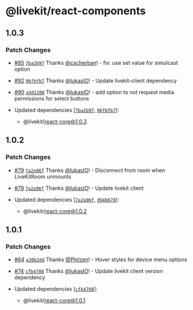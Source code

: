 # @livekit/react-components

## 1.0.3

### Patch Changes

- [#85](https://github.com/livekit/livekit-react/pull/85) [`7ba2b97`](https://github.com/livekit/livekit-react/commit/7ba2b9738fa04ac5a4ae1b00386c05598244eca6) Thanks [@cscherban](https://github.com/cscherban)! - fix: use set value for simulcast option

- [#92](https://github.com/livekit/livekit-react/pull/92) [`96fbfb7`](https://github.com/livekit/livekit-react/commit/96fbfb76676118bbdf9f67da1433ca08fbb1a6f0) Thanks [@lukasIO](https://github.com/lukasIO)! - Update livekit-client dependency

- [#90](https://github.com/livekit/livekit-react/pull/90) [`a3d1200`](https://github.com/livekit/livekit-react/commit/a3d1200da3e04675b656bd5c659c804d4d258744) Thanks [@lukasIO](https://github.com/lukasIO)! - add option to not request media permissions for select buttons

- Updated dependencies [[`7ba2b97`](https://github.com/livekit/livekit-react/commit/7ba2b9738fa04ac5a4ae1b00386c05598244eca6), [`96fbfb7`](https://github.com/livekit/livekit-react/commit/96fbfb76676118bbdf9f67da1433ca08fbb1a6f0)]:
  - @livekit/react-core@1.0.3

## 1.0.2

### Patch Changes

- [#79](https://github.com/livekit/livekit-react/pull/79) [`7a2a96f`](https://github.com/livekit/livekit-react/commit/7a2a96fbe028b57df9c7b6bd8c1ea82bf003e536) Thanks [@lukasIO](https://github.com/lukasIO)! - Disconnect from room when LiveKitRoom unmounts

* [#79](https://github.com/livekit/livekit-react/pull/79) [`7a2a96f`](https://github.com/livekit/livekit-react/commit/7a2a96fbe028b57df9c7b6bd8c1ea82bf003e536) Thanks [@lukasIO](https://github.com/lukasIO)! - Update livekit client

* Updated dependencies [[`7a2a96f`](https://github.com/livekit/livekit-react/commit/7a2a96fbe028b57df9c7b6bd8c1ea82bf003e536), [`d94b678`](https://github.com/livekit/livekit-react/commit/d94b678dea341f3fc5666f0e3567710df8295bcd)]:
  - @livekit/react-core@1.0.2

## 1.0.1

### Patch Changes

- [#64](https://github.com/livekit/livekit-react/pull/64) [`a30b2dd`](https://github.com/livekit/livekit-react/commit/a30b2dd0d974f3c1d85472f758889aec8d215f67) Thanks [@Philzen](https://github.com/Philzen)! - Hover styles for device menu options

* [#74](https://github.com/livekit/livekit-react/pull/74) [`cfb4708`](https://github.com/livekit/livekit-react/commit/cfb4708ad5497a7f6babb3208bec9c70e5b04879) Thanks [@lukasIO](https://github.com/lukasIO)! - Update livekit client version dependency

* Updated dependencies [[`cfb4708`](https://github.com/livekit/livekit-react/commit/cfb4708ad5497a7f6babb3208bec9c70e5b04879)]:
  - @livekit/react-core@1.0.1

